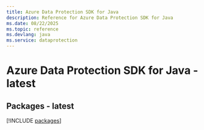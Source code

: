 ```yaml
---
title: Azure Data Protection SDK for Java
description: Reference for Azure Data Protection SDK for Java
ms.date: 08/22/2025
ms.topic: reference
ms.devlang: java
ms.service: dataprotection
---
```

# Azure Data Protection SDK for Java - latest
## Packages - latest
[!INCLUDE [packages](data-protection-index.md)]